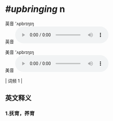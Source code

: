 # ***\#upbringing*** n
英音 'ʌpbrɪŋɪŋ  
英音
<audio src="./media/upbringing1.aac" controls="controls"></audio>

美音 'ʌpbrɪŋɪŋ  
美音
<audio src="./media/upbringing2.aac" controls="controls"></audio>



| 词频 1 |  

英文释义
---
### 1.**抚育，养育**  


